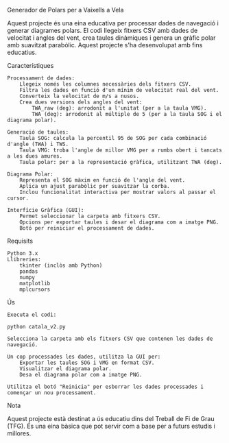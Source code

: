 Generador de Polars per a Vaixells a Vela

Aquest projecte és una eina educativa per processar dades de navegació i generar diagrames polars. El codi llegeix fitxers CSV amb dades de velocitat i angles del vent, crea taules dinàmiques i genera un gràfic polar amb suavitzat parabòlic. Aquest projecte s'ha desenvolupat amb fins educatius.

Característiques

    Processament de dades:
        Llegeix només les columnes necessàries dels fitxers CSV.
        Filtra les dades en funció d'un mínim de velocitat real del vent.
        Converteix la velocitat de m/s a nusos.
        Crea dues versions dels angles del vent:
            TWA_raw (deg): arrodonit a l'unitat (per a la taula VMG).
            TWA (deg): arrodonit al múltiple de 5 (per a la taula SOG i el diagrama polar).

    Generació de taules:
        Taula SOG: calcula la percentil 95 de SOG per cada combinació d'angle (TWA) i TWS.
        Taula VMG: troba l'angle de millor VMG per a rumbs obert i tancats a les dues amures.
        Taula polar: per a la representació gràfica, utilitzant TWA (deg).

    Diagrama Polar:
        Representa el SOG màxim en funció de l'angle del vent.
        Aplica un ajust parabòlic per suavitzar la corba.
        Inclou funcionalitat interactiva per mostrar valors al passar el cursor.

    Interfície Gràfica (GUI):
        Permet seleccionar la carpeta amb fitxers CSV.
        Opcions per exportar taules i desar el diagrama com a imatge PNG.
        Botó per reiniciar el processament de dades.

Requisits

    Python 3.x
    Llibreries:
        tkinter (inclòs amb Python)
        pandas
        numpy
        matplotlib
        mplcursors

Ús

    Executa el codi:

    python catala_v2.py

    Selecciona la carpeta amb els fitxers CSV que contenen les dades de navegació.

    Un cop processades les dades, utilitza la GUI per:
        Exportar les taules SOG i VMG en format CSV.
        Visualitzar el diagrama polar.
        Desa el diagrama polar com a imatge PNG.

    Utilitza el botó "Reinicia" per esborrar les dades processades i començar un nou processament.

Nota

Aquest projecte està destinat a ús educatiu dins del Treball de Fi de Grau (TFG). És una eina bàsica que pot servir com a base per a futurs estudis i millores.
